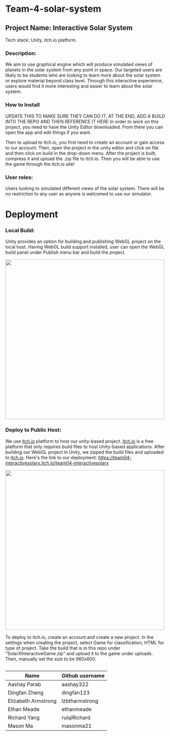 # Team-4-solar-system

## Project Name: Interactive Solar System
Tech stack: Unity, itch.io platform.

### Description: 
We aim to use graphical engine which will produce simulated views of planets in the solar system from any point in space. Our targeted users are likely to be students who are looking to learn more about the solar system or explore material beyond class level. Through this interactive experience, users would find it more interesting and easier to learn about the solar system.

### How to Install

UPDATE THIS TO MAKE SURE THEY CAN DO IT, AT THE END, ADD A BUILD INTO THE REPO AND THEN REFERENCE IT HERE
In order to work on this project, you need to have the Unity Editor downloaded. From there you can open the app and edit things if you want. 

Then to upload to itch.io, you first need to create an account or gain access to our account. Then, open the project in the unity editor and click on file and then click on build in the drop-down menu. After the project is built, compress it and upload the .zip file to itch.io. Then you will be able to use the game through the itch.io site!

### User roles: 
Users looking to simulated different views of the solar system. There will be no restriction to any user as anyone is welcomed to use our simulator. 

# Deployment 
### Local Build:

Unity provides an option for building and publishing WebGL project on the local host. Having WebGL build support installed, user can open the WebGL build panel under Publish menu bar and build the project. 

<img src="https://user-images.githubusercontent.com/93735732/226769561-0cc4051e-77fe-40a2-abb9-d70f6385df9f.png" width="500" />
<!-- ![image](https://user-images.githubusercontent.com/93735732/226769561-0cc4051e-77fe-40a2-abb9-d70f6385df9f.png) -->


### Deploy to Public Host:

We use <a href="itch.io">itch.io<a> platform to host our unity-based project. <a href="itch.io">itch.io<a> is a free platform that only requires build files to host Unity-based applications. After building our WebGL project in Unity, we zipped the build files and uploaded to <a href="itch.io">itch.io<a>. Here's the link to our deployment: https://team04-interactivesolarx.itch.io/team04-interactivesolarx

  <img src="https://user-images.githubusercontent.com/93735732/226771170-cd246a4b-9990-4752-b29b-205a6371b659.png" width="500" />

To deploy to itch.io, create an account and create a new project. In the settings when creating the project, select Game for classification, HTML for type of project. Take the build that is in this repo under "SolarXInteractiveGame.zip" and upload it to the game under uploads. Then, manually set the size to be 960x600.

##
|Name | Github username |
| ---- | --------------- |
| Aashay Parab | aashay322 |
| Dingfan Zheng | dingfan123 |
| Elizabeth Armstrong | lzbtharmstrong |
| Ethan Meade | ethanmeade |
| Richard Yang | ruiqiRichard |
| Mason Ma | masonma21 |
